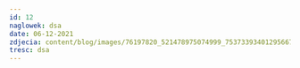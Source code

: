 ```yaml
---
id: 12
naglowek: dsa
date: 06-12-2021
zdjecia: content/blog/images/76197820_521478975074999_7537339340129566720_n-1-.png
tresc: dsa
---
```

